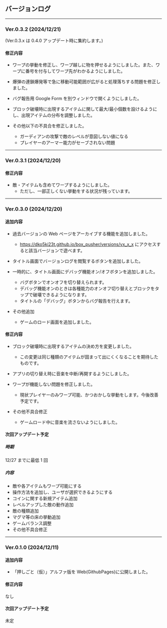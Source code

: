 ## バージョンログ

---

### Ver.0.3.2 (2024/12/21)

(Ver.0.3.x は 0.4.0 アップデート時に集約します。)

#### 修正内容

- ワープの挙動を修正し、ワープ越しに物を押せるようにしました。また、ワープに番号を付与してワープ先がわかるようにしました。

- 爆弾の連鎖爆発等で急に移動可能範囲が広がると処理落ちする問題を修正しました。

- バグ報告用 Google Form を別ウィンドウで開くようにしました。

- ブロック破壊時に出現するアイテムに関して最大/最小個数を設けるようにし、出現アイテムの分布を調整しました。

- その他以下の不具合を修正しました。
  - ガーディアンの攻撃で敵のレベルが意図しない値になる
  - プレイヤーのアーマー能力がセーブされない問題

---

### Ver.0.3.1 (2024/12/20)

#### 修正内容

- 敵・アイテムも含めてワープするようにしました。
  - ただし、一部正しくない挙動をする状況が残っています。

---

### Ver.0.3.0 (2024/12/20)

#### 追加内容

- 過去バージョンの Web ページをアーカイブする機能を追加しました。

  - https://dko5ki23t.github.io/box_pusher/versions/vx_x_x にアクセスすると該当バージョンで遊べます。

- タイトル画面でバージョンログを閲覧するボタンを追加しました。

- 一時的に、タイトル画面にデバッグ機能オン/オフボタンを追加しました。

  - バグボタンでオンオフを切り替えられます。
  - デバッグ機能オンのときは各種能力のオンオフ切り替えとブロックをタップで破壊できるようになります。
  - タイトルの「デバッグ」ボタンからバグ報告を行えます。

- その他追加
  - ゲームのロード画面を追加しました。

#### 修正内容

- ブロック破壊時に出現するアイテムの決め方を変更しました。

  - この変更は同じ種類のアイテムが固まって出にくくなることを期待したものです。

- アプリの切り替え時に音楽を中断/再開するようにしました。

- ワープが機能しない問題を修正しました。

  - 現状プレイヤーのみワープ可能、かつおかしな挙動をします。今後改善予定です。

- その他不具合修正
  - ゲームロード中に音楽を流さないようにしました。

#### 次回アップデート予定

##### 時期

12/27 までに最低 1 回

##### 内容

- 敵や各アイテムもワープ可能にする
- 操作方法を追加し、ユーザが選択できるようにする
- コインに関する新規アイテム追加
- レベルアップした敵の動作追加
- 敵の種類追加
- マグマ等の床の挙動追加
- ゲームバランス調整
- その他不具合修正

---

### Ver.0.1.0 (2024/12/11)

#### 追加内容

- 「押しごと（仮）」アルファ版を Web(GithubPages)に公開しました。

#### 修正内容

なし

#### 次回アップデート予定

未定
